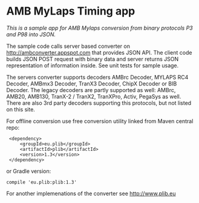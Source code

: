 AMB MyLaps Timing app
===============

*This is a sample app for AMB Mylaps conversion from binary protocols P3 and P98 into JSON.*
 
The sample code calls server based converter on http://ambconverter.appspot.com that provides JSON API.
The client code builds JSON POST request with binary data and server returns JSON representation of information inside. See unit tests for sample usage.

The servers converter supports decoders AMBrc Decoder, MYLAPS RC4 Decoder, AMBmx3 Decoder, TranX3 Decoder, ChipX Decoder or BIB Decoder. 
The legacy decoders are partly supported as well: AMBrc, AMB20, AMB130, TranX-2 / TranX2, TranXPro, Activ, PegaSys as well. 
There are also 3rd party decoders supporting this protocols, but not listed on this site.

For offline conversion use free conversion utility linked from Maven central repo:

```
 <dependency>
     <groupId>eu.plib</groupId>
     <artifactId>plib</artifactId>
     <version>1.3</version>
 </dependency>
```
or Gradle version:
```
compile 'eu.plib:plib:1.3'
```
For another implemenations of the converter see http://www.plib.eu

